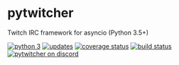 # pytwitcher
Twitch IRC framework for asyncio (Python 3.5+)

[![python 3](https://pyup.io/repos/github/adongy/pytwitcher/python-3-shield.svg)](https://pyup.io/repos/github/adongy/pytwitcher/)
[![updates](https://pyup.io/repos/github/adongy/pytwitcher/shield.svg)](https://pyup.io/repos/github/adongy/pytwitcher/)
[![coverage status](https://coveralls.io/repos/github/adongy/pytwitcher/badge.svg)](https://coveralls.io/github/adongy/pytwitcher)
[![build status](https://travis-ci.org/adongy/pytwitcher.svg?branch=master)](https://travis-ci.org/adongy/pytwitcher)
[![pytwitcher on discord](https://img.shields.io/badge/discord-twitch--api-7289DA.svg)](https://discord.gg/bt3tYmn)
